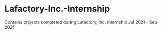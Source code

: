 # Lafactory-Inc.-Internship
Contains projects completed during Lafactory, Inc. internship Jul 2021 - Sep 2021

